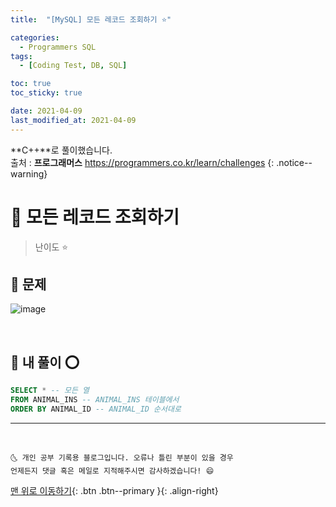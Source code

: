 ```yaml
---
title:  "[MySQL] 모든 레코드 조회하기 ⭐" 

categories:
  - Programmers SQL
tags:
  - [Coding Test, DB, SQL]

toc: true
toc_sticky: true

date: 2021-04-09
last_modified_at: 2021-04-09
---
```

**C++**로 풀이했습니다.  
출처 : **프로그래머스** <https://programmers.co.kr/learn/challenges>
{: .notice--warning}

# 📌 모든 레코드 조회하기

> 난이도 ⭐

## 🚀 문제

![image](https://user-images.githubusercontent.com/42318591/114157589-c0780a00-995e-11eb-810e-5da3d95ab058.png)

<br>

## 🚀 내 풀이 ⭕

```sql
SELECT * -- 모든 열
FROM ANIMAL_INS -- ANIMAL_INS 테이블에서
ORDER BY ANIMAL_ID -- ANIMAL_ID 순서대로
```

***
<br>

    🌜 개인 공부 기록용 블로그입니다. 오류나 틀린 부분이 있을 경우 
    언제든지 댓글 혹은 메일로 지적해주시면 감사하겠습니다! 😄

[맨 위로 이동하기](#){: .btn .btn--primary }{: .align-right}